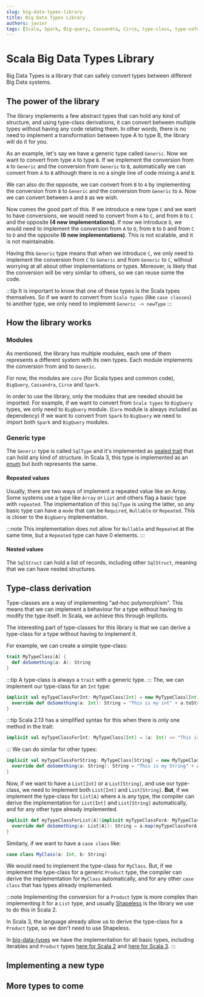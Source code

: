 ```yaml
---
slug: big-data-types-library
title: Big Data Types Library
authors: javier
tags: [Scala, Spark, Big-query, Cassandra, Circe, type-class, type-safe, type-derivation, type-level-programming]
---
```


# Scala Big Data Types Library

Big Data Types is a library that can safely convert types between different Big Data systems.

## The power of the library

The library implements a few abstract types that can hold any kind of structure, and using type-class derivations,
it can convert between multiple types without having any code relating them. In other words, there is no need to implement a transformation between type A to type B, the library will do it for you.

As an example, let's say we have a generic type called `Generic`. Now we want to convert from type `A` to type `B`. 
If we implement the conversion from `A` to `Generic` and the conversion from `Generic` to `B`, automatically we can convert from `A` to `B` although there is no a single line of code mixing `A` and `B`.


We can also do the opposite, we can convert from `B` to `A` by implementing the conversion from `B` to `Generic` and the conversion from `Generic` to `A`. Now we can convert between `A` and `B` as we wish.


Now comes the good part of this. If we introduce a new type `C` and we want to have conversions, we would need to convert from `A` to `C`, and from `B` to `C` and the opposite **(4 new implementations)**. 
If now we introduce `D`, we would need to implement the conversion from `A` to `D`, from `B` to `D` and from `C` to `D` and the opposite **(6 new implementations)**. This is not scalable, and it is not maintainable. 


Having this `Generic` type means that when we introduce `C`, we only need to implement the conversion from `C` to `Generic` and from `Generic` to `C`, without worrying at all about other implementations or types. 
Moreover, is likely that the conversion will be very similar to others, so we can reuse some the code.

:::tip
It is important to know that one of these types is the Scala types themselves. So if we want to convert from `Scala types` (like `case classes`) to another type, we only need to implement `Generic -> newType`
:::

## How the library works


### Modules
As mentioned, the library has multiple modules, each one of them represents a different system with its own types. Each module implements the conversion from and to `Generic`.

For now, the modules are `core` (for Scala types and common code), `BigQuery`, `Cassandra`, `Circe` and `Spark`.

In order to use the library, only the modules that are needed should be imported. For example, if we want to convert from `Scala types` to `BigQuery` types, we only need to `BigQuery` module. (`Core` module is always included as dependency)
If we want to convert from `Spark` to `BigQuery` we need to import both `Spark` and `BigQuery` modules. 

### Generic type

The `Generic` type is called `SqlType` and it's implemented as [sealed trait](https://github.com/data-tools/big-data-types/blob/main/core/src/main/scala_2/org/datatools/bigdatatypes/basictypes/SqlType.scala) that can hold any kind of structure. 
In Scala 3, this type is implemented as an [enum](https://github.com/data-tools/big-data-types/blob/main/core/src/main/scala_3/org/datatools/bigdatatypes/basictypes/SqlType.scala) but both represents the same.

#### Repeated values
Usually, there are two ways of implement a repeated value like an Array. Some systems use a type like `Array` or `List` 
and others flag a basic type with `repeated`. The implementation of this `SqlType` is using the latter, 
so any basic type can have a `mode` that can be `Required`, `Nullable` or `Repeated`. This is closer to the `BigQuery` implementation.

:::note
This implementation does not allow for `Nullable` and `Repeated` at the same time, but a `Repeated` type can have 0 elements.
:::

#### Nested values
The `SqlStruct` can hold a list of records, including other `SqlStruct`, meaning that we can have nested structures.

## Type-class derivation

Type-classes are a way of implementing "ad-hoc polymorphism". This means that we can implement a behaviour for a type without having to modify the type itself.
In Scala, we achieve this through implicits.

The interesting part of type-classes for this library is that we can derive a type-class for a type without having to implement it.

For example, we can create a simple type-class:

```scala
trait MyTypeClass[A] {
  def doSomething(a: A): String
}
```
:::tip
A type-class is always a `trait` with a generic type.
:::
The, we can implement our type-class for an `Int` type:

```scala
implicit val myTypeClassForInt: MyTypeClass[Int] = new MyTypeClass[Int] {
  override def doSomething(a: Int): String = "This is my int" + a.toString
}
```
:::tip
Scala 2.13 has a simplified syntax for this when there is only one method in the trait:
```scala
implicit val myTypeClassForInt: MyTypeClass[Int] = (a: Int) => "This is my int" + a.toString
```
:::
We can do similar for other types:

```scala
implicit val myTypeClassForString: MyTypeClass[String] = new MyTypeClass[String] {
  override def doSomething(a: String): String = "This is my String" + a
}
```

Now, if we want to have a `List[Int]` or a `List[String]`, and use our type-class, we need to implement both `List[Int]` and `List[String]`.
**But**, if we implement the type-class for `List[A]` where `A` is any type, the compiler can derive the implementation for `List[Int]` and `List[String]` automatically, and for any other type already implemented.

```scala
implicit def myTypeClassForList[A](implicit myTypeClassForA: MyTypeClass[A]): MyTypeClass[List[A]] = new MyTypeClass[List[A]] {
  override def doSomething(a: List[A]): String = a.map(myTypeClassForA.doSomething).mkString(",")
}
```

Similarly, if we want to have a `case class` like:
```scala
case class MyClass(a: Int, b: String)
```
We would need to implement the type-class for `MyClass`. But, if we implement the type-class for a generic `Product` type, the compiler can derive the implementation for `MyClass` automatically, and for any other `case class` that has types already implemented.

:::note
Implementing the conversion for a `Product` type is more complex than implementing it for a `List` type, and usually [Shapeless](https://github.com/milessabin/shapeless) is the library we use to do this in Scala 2.

In Scala 3, the language already allow us to derive the type-class for a `Product` type, so we don't need to use Shapeless.

In [big-data-types](https://github.com/data-tools/big-data-types) we have the implementation for all basic types, including iterables and `Product` types [here for Scala 2](https://github.com/data-tools/big-data-types/blob/main/core/src/main/scala_2/org/datatools/bigdatatypes/conversions/SqlTypeConversion.scala) 
and [here for Scala 3](https://github.com/data-tools/big-data-types/blob/main/core/src/main/scala_3/org/datatools/bigdatatypes/conversions/SqlTypeConversion.scala).
:::

## Implementing a new type

## More types to come


